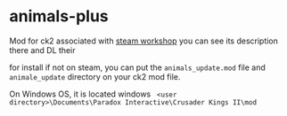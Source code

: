 # animals-plus
Mod for ck2 associated with [steam workshop](https://steamcommunity.com/sharedfiles/filedetails/?id=2880871712)
you can see its description there and DL their

for install if not on steam, you can put the ```animals_update.mod``` file and ```animale_update``` directory on your ck2 mod file.

On Windows OS, it is located windows
``` <user directory>\Documents\Paradox Interactive\Crusader Kings II\mod```
